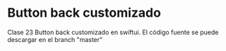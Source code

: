 # Button back customizado
Clase 23 Button back customizado en swiftui. El código fuente se puede descargar en el branch "master"
